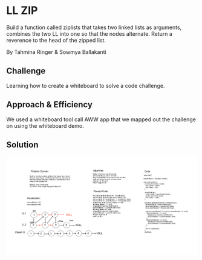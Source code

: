 # LL ZIP

Build a function called ziplists that takes two linked lists as arguments, combines the two LL into one so that the nodes alternate. Return a reverence to the head of the zipped list.

By Tahmina Ringer & Sowmya Ballakanti

## Challenge

Learning how to create a whiteboard to solve a code challenge.

## Approach & Efficiency

We used a whiteboard tool call AWW app that we mapped out the challenge on using the whiteboard demo.

## Solution

![whiteboard_class02](../assets/zippedLL.png)